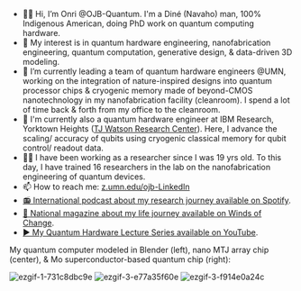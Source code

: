 - 👋🏽 Hi, I’m Onri @OJB-Quantum. I'm a Diné (Navaho) man, 100% Indigenous American, doing PhD work on quantum computing hardware.
- 👀 My interest is in quantum hardware engineering, nanofabrication engineering, quantum computation, generative design, & data-driven 3D modeling.
- 🌱 I’m currently leading a team of quantum hardware engineers @UMN, working on the integration of nature-inspired designs into quantum processor chips & cryogenic memory made of beyond-CMOS nanotechnology in my nanofabrication facility (cleanroom). I spend a lot of time back & forth from my office to the cleanroom.
- 🏢 I'm currently also a quantum hardware engineer at IBM Research, Yorktown Heights ([TJ Watson Research Center](https://en.wikipedia.org/wiki/Thomas_J._Watson_Research_Center)). Here, I advance the scaling/ accuracy of qubits using cryogenic classical memory for qubit control/ readout data.
- 🧑‍🔧 I have been working as a researcher since I was 19 yrs old. To this day, I have trained 16 researchers in the lab on the nanofabrication engineering of quantum devices.
- 📫 How to reach me: [z.umn.edu/ojb-LinkedIn](https://www.linkedin.com/in/onri-jay-benally-a33816125)
- [📻 International podcast about my research journey available on Spotify](https://open.spotify.com/episode/3WRkVCatN20bEU65hdjRSH).
- [📔 National magazine about my life journey available on Winds of Change](https://read.nxtbook.com/aises/winds_of_change/summer_2019/cover.html).
- [▶️ My Quantum Hardware Lecture Series available on YouTube](https://youtube.com/playlist?list=PLD9iE8dbH_2W0ww1HL1gSskSYPcSlf6cd&si=x4Ye02BLP9Xcd7ng).

My quantum computer modeled in Blender (left), nano MTJ array chip (center), & Mo superconductor-based quantum chip (right):

![ezgif-1-731c8dbc9e](https://github.com/OJB-Quantum/OJB-Quantum/assets/88035770/5d88de7b-5330-448a-95fd-6c5b306200c1) ![ezgif-3-e77a35f60e](https://github.com/OJB-Quantum/OJB-Quantum/assets/88035770/e0d86f8a-f96e-4d57-b0d9-94675b9c89cc) ![ezgif-3-f914e0a24c](https://github.com/OJB-Quantum/OJB-Quantum/assets/88035770/82d57e11-ff0d-4aad-9694-9359e20fbb06)




<!---
OJB-Quantum/OJB-Quantum is a ✨ special ✨ repository because its `README.md` (this file) appears on your GitHub profile.
You can click the Preview link to take a look at your changes.
--->
